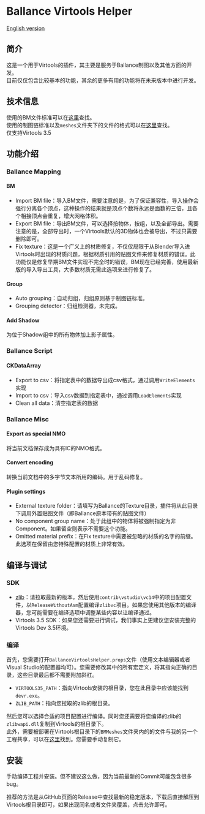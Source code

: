 # Ballance Virtools Helper

[English version](README.md)

## 简介

这是一个用于Virtools的插件，其主要是服务于Ballance制图以及其他方面的开发。  
目前仅仅包含比较基本的功能，其余的更多有用的功能将在未来版本中进行开发。

## 技术信息

使用的BM文件标准可以在[这里](https://github.com/yyc12345/gist/blob/master/BMFileSpec/BMSpec_ZH.md)查找。  
使用的制图链标准以及`meshes`文件夹下的文件的格式可以在[这里](https://github.com/yyc12345/gist/blob/master/BMFileSpec/YYCToolsChainSpec_ZH.md)查找。  
仅支持Virtools 3.5

## 功能介绍

### Ballance Mapping

#### BM

* Import BM file：导入BM文件，需要注意的是，为了保证兼容性，导入操作会强行分离各个顶点，这种操作的结果就是顶点个数将永远是面数的三倍，且各个相接顶点会重复，增大网格体积。
* Export BM file：导出BM文件，可以选择按物体，按组，以及全部导出。需要注意的是，全部导出时，一个Virtools默认的3D物体也会被导出，不过只需要删除即可。
* Fix texture：这是一个广义上的材质修复，不仅仅局限于从Blender导入进Virtools时出现的材质问题，根据材质引用的贴图文件来修复材质的错误。此功能仅是修复早期BM文件实现不完全时的错误，BM现在已经完善，使用最新版的导入导出工具，大多数材质无需此选项来进行修复了。

#### Group

* Auto grouping：自动归组，归组原则基于制图链标准。
* Grouping detector：归组检测器，未完成。

#### Add Shadow

为位于Shadow组中的所有物体加上影子属性。

### Ballance Script

#### CKDataArray

* Export to csv：将指定表中的数据导出成csv格式，通过调用`WriteElements`实现
* Import to csv：导入csv数据到指定表中，通过调用`LoadElements`实现
* Clean all data：清空指定表的数据

### Ballance Misc

#### Export as special NMO

将当前文档保存成为具有IC的NMO格式。

#### Convert encoding

转换当前文档中的多字节文本所用的编码。用于乱码修复。

#### Plugin settings

* External texture folder：请填写为Ballance的Texture目录，插件将从此目录下调用外置贴图文件（即Ballance原本带有的贴图文件）
* No component group name：处于此组中的物体将被强制指定为非Component。如果留空则表示不需要这个功能。
* Omitted material prefix：在Fix texture中需要被忽略的材质的名字的前缀。此选项在保留由您特殊配置的材质上非常有效。

## 编译与调试

### SDK

* [zlib](https://github.com/madler/zlib)：请拉取最新的版本，然后使用`contrib\vstudio\vc14`中的项目配置文件，以`ReleaseWithoutAsm`配置编译`zlibvc`项目。如果您使用其他版本的编译器，您可能需要在编译选项中调整某些内容以让编译通过。
* Virtools 3.5 SDK：如果您还需要进行调试，我们事实上更建议您安装完整的Virtools Dev 3.5环境。

### 编译

首先，您需要打开`BallanceVirtoolsHelper.props`文件（使用文本编辑器或者Visual Studio的配置器均可）。您需要修改其中的所有宏定义，将其指向正确的目录，这些目录最后都不需要附加斜杠。

* `VIRTOOLS35_PATH`：指向Virtools安装的根目录，您在此目录中应该能找到`devr.exe`。
* `ZLIB_PATH`：指向您拉取的zlib的根目录。

然后您可以选择合适的项目配置进行编译。同时您还需要将您编译的zlib的`zlibwapi.dll`复制到Virtools的根目录下。  
此外，需要被部署在Virtools根目录下的`BMMeshes`文件夹内的的文件与我的另一个工程共享，可以在[这里](https://github.com/yyc12345/BallanceBlenderHelper/tree/master/ballance_blender_plugin/meshes)找到。您需要手动复制它。

## 安装

手动编译工程并安装。但不建议这么做，因为当前最新的Commit可能包含很多bug。

推荐的方法是从GitHub页面的Release中查找最新的稳定版本，下载后直接解压到Virtools根目录即可，如果出现同名或者文件夹覆盖，点击允许即可。
